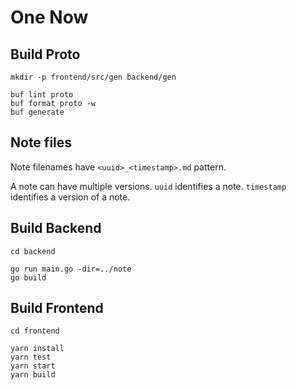 # One Now

## Build Proto
```
mkdir -p frontend/src/gen backend/gen

buf lint proto
buf format proto -w
buf generate
```

## Note files
Note filenames have `<uuid>_<timestamp>.md` pattern.

A note can have multiple versions. `uuid` identifies a note. `timestamp` identifies a version of a note.


## Build Backend
```
cd backend

go run main.go -dir=../note
go build
```

## Build Frontend
```
cd frontend

yarn install
yarn test
yarn start
yarn build
```